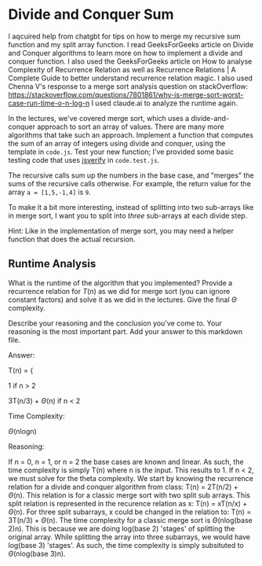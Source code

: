# Divide and Conquer Sum

I aqcuired help from chatgbt for tips on how to merge my recursive sum function and my split array function. I read GeeksForGeeks article on Divide and Conquer algorithms to learn more on how to implement a divide and conquer function. I also used the GeeksForGeeks article on How to analyse Complexity of Recurrence Relation as well as Recurrence Relations | A Complete Guide to better understand recurrence relation magic. I also used Chenna V's response to a merge sort analysis question on stackOverflow: 
https://stackoverflow.com/questions/7801861/why-is-merge-sort-worst-case-run-time-o-n-log-n
I used claude.ai to analyze the runtime again. 

In the lectures, we've covered merge sort, which uses a divide-and-conquer
approach to sort an array of values. There are many more algorithms that take
such an approach. Implement a function that computes the sum of an array of
integers using divide and conquer, using the template in `code.js`. Test your
new function; I've provided some basic testing code that uses
[jsverify](https://jsverify.github.io/) in `code.test.js`.

The recursive calls sum up the numbers in the base case, and "merges" the sums
of the recursive calls otherwise. For example, the return value for the array `a
= [1,5,-1,4]` is `9`.

To make it a bit more interesting, instead of splitting into two sub-arrays like
in merge sort, I want you to split into *three* sub-arrays at each divide step.

Hint: Like in the implementation of merge sort, you may need a helper function
that does the actual recursion.

## Runtime Analysis

What is the runtime of the algorithm that you implemented? Provide a recurrence
relation for $T(n)$ as we did for merge sort (you can ignore constant factors)
and solve it as we did in the lectures. Give the final $\Theta$ complexity.

Describe your reasoning and the conclusion you've come to. Your reasoning is the
most important part. Add your answer to this markdown file.

Answer:

T(n) = {

1                        if n > 2

3T(n/3) + $\Theta$(n)    if n < 2

Time Complexity:

$\Theta$(nlogn)

Reasoning:

If n = 0, n = 1, or n = 2 the base cases are known and linear. As such, the time complexity is simply T(n) where n is the input. This results to 1. If n < 2, we must solve for the theta complexity. We start by knowing the recurrence relation for a divide and conquer algorithm from class: T(n) = 2T(n/2) + $\Theta$(n). This relation is for a classic merge sort with two split sub arrays. This split relation is represented in the recurence relation as x: T(n) = xT(n/x) + $\Theta$(n). For three split subarrays, x could be changed in the relation to: T(n) = 3T(n/3) + $\Theta$(n). The time complexity for a classic merge sort is $\Theta$(nlog(base 2)n). This is because we are doing log(base 2) 'stages' of splitting the original array. While splitting the array into three subarrays, we would have log(base 3) 'stages'. As such, the time complexity is simply subsituted to $\Theta$(nlog(base 3)n). 
